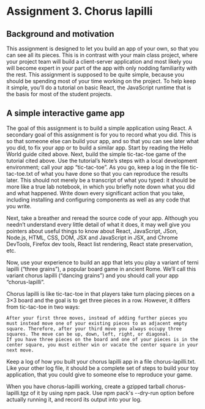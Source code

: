 # Assignment 3. Chorus lapilli

## Background and motivation

This assignment is designed to let you build an app of your own, so that you can see all its pieces. 
This is in contrast with your main class project, where your project team will build a client-server application 
and most likely you will become expert in your part of the app with only nodding familiarity with the rest.
This assignment is supposed to be quite simple, because you should be spending most of your time working on the project. 
To help keep it simple, you’ll do a tutorial on basic React, the JavaScript runtime that is the basis for most of the student projects. 

## A simple interactive game app

The goal of this assignment is to build a simple application using React.
A secondary goal of this assignment is for you to record what you did. This is so that someone else can build your app, 
and so that you can see later what you did, to fix your app or to build a similar app.
Start by reading the Hello World guide cited above. Next, build the simple tic-tac-toe game of the tutorial cited above. 
Use the tutorial’s Note’s steps with a local development environment; call your app “tic-tac-toe”. As you go, keep a log in the file tic-tac-toe.txt of what you have done so that you can reproduce the results later. This should not merely be a transcript of what you typed: it should be more like a true lab notebook, in which you briefly note down what you did and what happened. 
Write down every significant action that you take, including installing and configuring components as well as any code that you write.

Next, take a breather and reread the source code of your app. Although you needn’t understand every little detail of what it does, it may well give you pointers about useful things to know about React, JavaScript, JSon, Node.js, HTML, CSS, DOM, JSX and JavaScript in JSX, and Chrome DevTools, Firefox dev tools, React list rendering, React state preservation, etc.

Now, use your experience to build an app that lets you play a variant of terni lapilli (“three grains”), a popular board game in ancient Rome. We’ll call this variant chorus lapilli (“dancing grains”) and you should call your app “chorus-lapilli”.

Chorus lapilli is like tic-tac-toe in that players take turn placing pieces on a 3×3 board and the goal is to get three pieces in a row. However, it differs from tic-tac-toe in two ways:

    After your first three moves, instead of adding further pieces you must instead move one of your existing pieces to an adjacent empty square. Therefore, after your third move you always occupy three squares. The move can be up, down, left, right, or diagonal.
    If you have three pieces on the board and one of your pieces is in the center square, you must either win or vacate the center square in your next move.

Keep a log of how you built your chorus lapilli app in a file chorus-lapilli.txt. Like your other log file, it should be a complete set of steps to build your toy application, that you could give to someone else to reproduce your game.

When you have chorus-lapilli working, create a gzipped tarball chorus-lapilli.tgz of it by using npm pack. Use npm pack's --dry-run option before actually running it, and record its output into your log. 
